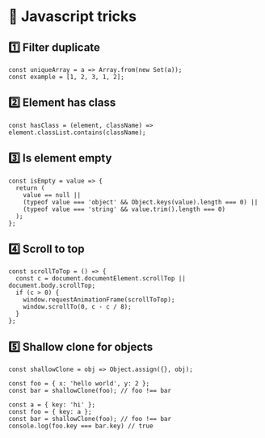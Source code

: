 # 🧞 Javascript tricks

## 1️⃣ Filter duplicate

```
const uniqueArray = a => Array.from(new Set(a));
const example = [1, 2, 3, 1, 2];
```

## 2️⃣ Element has class

```
const hasClass = (element, className) => element.classList.contains(className);
```

## 3️⃣ Is element empty

```
const isEmpty = value => {
  return (
    value == null ||
    (typeof value === 'object' && Object.keys(value).length === 0) ||
    (typeof value === 'string' && value.trim().length === 0)
  );
};
```

## 4️⃣ Scroll to top

```
const scrollToTop = () => {
  const c = document.documentElement.scrollTop || document.body.scrollTop;
  if (c > 0) {
    window.requestAnimationFrame(scrollToTop);
    window.scrollTo(0, c - c / 8);
  }
};
```

## 5️⃣ Shallow clone for objects

```
const shallowClone = obj => Object.assign({}, obj);

const foo = { x: 'hello world', y: 2 };
const bar = shallowClone(foo); // foo !== bar

const a = { key: 'hi' };
const foo = { key: a };
const bar = shallowClone(foo); // foo !== bar
console.log(foo.key === bar.key) // true
```